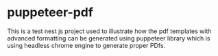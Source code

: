 # puppeteer-pdf
This is a test nest js project used to illustrate how the pdf templates with advanced formatting can be generated using puppeteer library which is using headless chrome engine to generate proper PDfs. 
